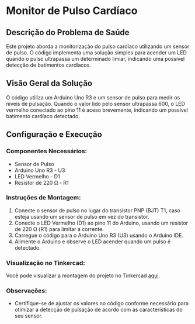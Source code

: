 # Monitor de Pulso Cardíaco

## Descrição do Problema de Saúde

Este projeto aborda a monitorização do pulso cardíaco utilizando um sensor de pulso. O código implementa uma solução simples para acender um LED quando o pulso ultrapassa um determinado limiar, indicando uma possível detecção de batimentos cardíacos.

## Visão Geral da Solução

O código utiliza um Arduino Uno R3 e um sensor de pulso para medir os níveis de pulsação. Quando o valor lido pelo sensor ultrapassa 600, o LED vermelho conectado ao pino 11 é aceso brevemente, indicando um possível batimento cardíaco detectado.

## Configuração e Execução

### Componentes Necessários:

- Sensor de Pulso
- Arduino Uno R3 - U3
- LED Vermelho - D1
- Resistor de 220 Ω - R1

### Instruções de Montagem:

1. Conecte o sensor de pulso no lugar do transistor PNP (BJT) T1, caso esteja usando um sensor de pulso em vez do transistor.
2. Conecte o LED Vermelho (D1) ao pino 11 do Arduino, usando um resistor de 220 Ω (R1) para limitar a corrente.
3. Carregue o código para o Arduino Uno R3 (U3) usando o Arduino IDE.
4. Alimente o Arduino e observe o LED acender quando um pulso é detectado.

### Visualização no Tinkercad:

Você pode visualizar a montagem do projeto no Tinkercad [aqui](https://www.tinkercad.com/things/eutsuIDznwr-sensor-cardiaco).

### Observações:

- Certifique-se de ajustar os valores no código conforme necessário para otimizar a detecção de pulsação de acordo com as características do seu sensor.

